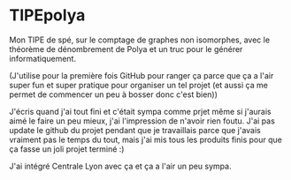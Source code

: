 # TIPEpolya
Mon TIPE de spé, sur le comptage de graphes non isomorphes, avec le théorème de dénombrement de Polya et un truc pour le générer informatiquement.  

(J'utilise pour la première fois GitHub pour ranger ça parce que ça a l'air super fun et super pratique pour organiser un tel projet (et aussi ça me permet de commencer un peu à bosser donc c'est bien))  

J'écris quand j'ai tout fini et c'était sympa comme prjet même si j'aurais aimé le faire un peu mieux, j'ai l'impression de n'avoir rien foutu.
J'ai pas update le github du projet pendant que je travaillais parce que j'avais vraiment pas le temps du tout, mais j'ai mis tous les produits finis pour que ça fasse un joli projet terminé :)

J'ai intégré Centrale Lyon avec ça et ça a l'air un peu sympa.
